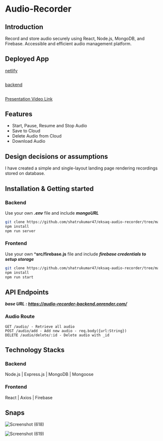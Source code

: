 # Audio-Recorder

## Introduction
  Record and store audio securely using React, Node.js, MongoDB, and Firebase. Accessible and efficient audio management platform.
  
## Deployed App

[netlify](https://shatru-audio-recorder.netlify.app/)
##
[backend](https://audio-recorder-backend.onrender.com/)
##
[Presentation Video Link](https://drive.google.com/file/d/1KetaHhNHv8o_8gj0Aw7NfXxcbJCjwEeH/view)

## Features

- Start, Pause, Resume and Stop Audio
- Save to Cloud 
- Delete Audio from Cloud
- Download Audio 


## Design decisions or assumptions

I have created a simple and single-layout landing page rendering recordings stored on database.

## Installation & Getting started

### Backend
Use your own ***.env*** file and include ***mongoURL***
```bash
git clone https://github.com/shatrukumar47/eksaq-audio-recorder/tree/main/backend
npm install
npm run server
```

### Frontend
Use your own ***src/firebase.js** file and include ***firebase credentials to setup storage***
```bash
git clone https://github.com/shatrukumar47/eksaq-audio-recorder/tree/main/frontend
npm install
npm run start
```

## API Endpoints
***base URL : https://audio-recorder-backend.onrender.com/***
### Audio Route

```
GET /audio/ - Retrieve all audio
POST /audio/add - Add new audio - req.body({url:String})
DELETE /audio/delete/:id - Delete audio with _id
```

## Technology Stacks

### Backend
 Node.js | Express.js | MongoDB | Mongoose

### Frontend
 React | Axios | Firebase


## Snaps
![Screenshot (618)](https://github.com/shatrukumar47/eksaq-audio-recorder/assets/123942835/f7140b4c-b305-4ef0-9afe-df1e0e0423cd)

![Screenshot (619)](https://github.com/shatrukumar47/eksaq-audio-recorder/assets/123942835/dbc91c02-1267-4939-a0e0-28671306207c)








 
